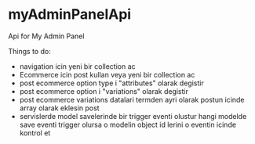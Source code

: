 # myAdminPanelApi
Api for My Admin Panel

Things to do:
- navigation icin yeni bir collection ac
- Ecommerce icin post kullan veya yeni bir collection ac
- post ecommerce option type i "attributes" olarak degistir
- post ecommerce option i "variations" olarak degistir
- post ecommerce variations datalari termden ayri olarak postun icinde array olarak eklesin post
- servislerde model savelerinde bir trigger eventi olustur hangi modelde save eventi trigger olursa o modelin object id lerini o eventin icinde kontrol et